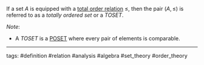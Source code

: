 If a set $A$ is equipped with a [total order relation](total%20order%20relation.md) $\leq$, then the pair $(A,\leq)$ is referred to as a *totally ordered set* or a *TOSET*.

*Note*:

* A *TOSET* is a [POSET](partially%20ordered%20set.md) where every pair of elements is comparable.

---

tags: #definition #relation #analysis #algebra #set_theory #order_theory
